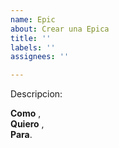 ```yaml
---
name: Epic
about: Crear una Epica
title: ''
labels: ''
assignees: ''

---
```


Descripcion:

**Como**  ,  
**Quiero**  ,  
**Para**.
